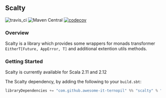 ## Scalty
![travis_ci](https://travis-ci.org/awesome-it-ternopil/scalty.svg?branch=master) ![Maven Central](https://maven-badges.herokuapp.com/maven-central/com.github.awesome-it-ternopil/scalty_2.11/badge.svg) [![codecov](https://codecov.io/gh/awesome-it-ternopil/scalty/branch/master/graph/badge.svg)](https://codecov.io/gh/awesome-it-ternopil/scalty)


### Overview

Scalty is a library which provides some wrappers for monads transformer `EitherT[Future, AppError, T]` and additional extention utils methods.

### Getting Started

Scalty is currently available for Scala 2.11 and 2.12

The Scalty dependency, by adding the following to your `build.sbt`:

```scala
libraryDependencies += "com.github.awesome-it-ternopil" %% "scalty" % "0.4.3"
```
